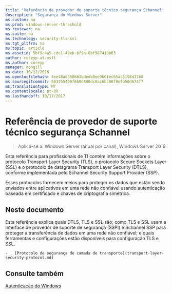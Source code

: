 ```yaml
---
title: "Referência de provedor de suporte técnico segurança Schannel"
description: "Segurança do Windows Server"
ms.custom: na
ms.prod: windows-server-threshold
ms.reviewer: na
ms.suite: na
ms.technology: security-tls-ssl
ms.tgt_pltfrm: na
ms.topic: article
ms.assetid: 5bf9c4a5-cdc1-49eb-bf9a-8bf987410b63
author: coreyp-at-msft
ms.author: coreyp
manager: dongill
ms.date: 10/12/2016
ms.openlocfilehash: 4ee48ad350663bdedb8ee960fec65ac5198d17b8
ms.sourcegitcommit: 583355400f6b0d880dc0ac6bc06f0efb50d674f7
ms.translationtype: MT
ms.contentlocale: pt-BR
ms.lasthandoff: 10/17/2017
---
```

# <a name="schannel-security-support-provider-technical-reference"></a>Referência de provedor de suporte técnico segurança Schannel

>Aplica-se a: Windows Server (anual por canal), Windows Server 2016

Esta referência para profissionais de TI contém informações sobre o protocolo Transport Layer Security (TLS), o protocolo Secure Sockets Layer (SSL) e o protocolo de datagrama Transport Layer Security (DTLS), conforme implementada pelo Schannel Security Support Provider (SSP).

Esses protocolos fornecem meios para proteger os dados que estão sendo enviados entre aplicativos em uma rede não confiável usando autenticação baseada em certificado e chaves de criptografia simétrica.

## <a name="w2k3tr_schan_intro"></a>Neste documento
Esta referência explica quais DTLS, TLS e SSL são; como TLS e SSL usam a Interface de provedor de suporte de segurança (SSPI) e Schannel SSP para proteger a transferência de dados em uma rede não confiável; e quais ferramentas e configurações estão disponíveis para configuração TLS e SSL.


    -   [Protocolo de segurança de camada de transporte](transport-layer-security-protocol.md)

## <a name="see-also"></a>Consulte também
[Autenticação do Windows](https://technet.microsoft.com/library/cc755284.aspx)


